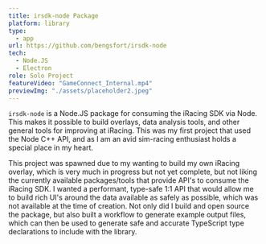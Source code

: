 ```yaml
---
title: irsdk-node Package
platform: library
type:
  - app
url: https://github.com/bengsfort/irsdk-node
tech:
  - Node.JS
  - Electron
role: Solo Project
featureVideo: "GameConnect_Internal.mp4"
previewImg: "./assets/placeholder2.jpeg"
---
```


`irsdk-node` is a Node.JS package for consuming the iRacing SDK via Node. This makes it possible to build overlays, data analysis tools, and other general tools for improving at iRacing. This was my first project that used the Node C++ API, and as I am an avid sim-racing enthusiast holds a special place in my heart.

This project was spawned due to my wanting to build my own iRacing overlay, which is very much in progress but not yet complete, but not liking the currently available packages/tools that  provide API's to consume the iRacing SDK. I wanted a performant, type-safe 1:1 API that would allow me to build rich UI's around the data available as safely as possible, which was not available at the time of creation. Not only did I build and open source the package, but also built a workflow to generate example output files, which can then be used to generate safe and accurate TypeScript type declarations to include with the library.
